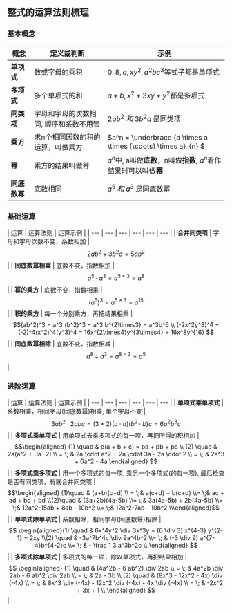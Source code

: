## 整式的运算法则梳理

### 基本概念

| 概念 | 定义或判断 | 示例 |
| --- | --- | --- |
| **单项式** | 数或字母的乘积 | $0, 8, a, xy^2, a^2 bc^3$等式子都是单项式 |
| **多项式** | 多个单项式的和 | $a+b, x^2 + 3xy + y^2$都是多项式 |
| **同类项** | 字母和字母的次数相同, 顺序和系数不用管 | $2ab^2 \; 和 \;3b^2a \;$是同类项 |
| **乘方** | 求n个相同因数的积的运算，叫做乘方 | $a^n = \underbrace {a \times a  \times  {\cdots}  \times a}_{n} $  |
| **幂** | 乘方的结果叫做幂 | $a^n$中, a叫做**底数**，n叫做**指数**, $a^n$看作结果时可以叫做**幂** |
| **同底数幂** | 底数相同 | $a^5 \; 和 \;a^3 \;$是同底数幂 |

### 基础运算

| 运算 | 运算法则 | 运算示例 |
| --- | --- | --- | --- | --- | --- |
| **合并同类项** | 字母和字母次数不变，系数相加 | $$2ab^2 + 3b^2a = 5ab^2 $$ |
| **同底数幂相乘** | 底数不变，指数相加 | $$a^5 \cdot a^3 = a^{5+3} = a^8$$ |
| **幂的乘方** | 底数不变，指数相乘 | $$(a^5)^3 = a^{5 \times 3} = a^{15} $$ |
| **积的乘方** | 每一个分别乘方，再把结果相乘 | $$(ab^2)^3 = a^3 (b^2)^3 = a^3 b^{2\times3} = a^3b^6 \\ (-2x^2y^3)^4 = (-2)^4(x^2)^4(y^3)^4 = 16x^{2\times4}y^{3\times4} = 16x^8y^{16} $$ |
| **同底数幂相除** | 底数不变，指数相减 | $$a^8 \div a^3 = a^{8-3} = a^5 $$ |

### 进阶运算
| 运算 | 运算法则 | 运算示例 |
| --- | --- | --- | --- | --- | --- |
| **单项式乘单项式** | 系数相乘，相同字母(同底数幂)相乘, 单个字母不变 | $$3ab^2 \cdot 2abc = (3 \times 2) (a \cdot a) (b^2 \cdot b) c =6a^2b^3c  $$|
| **多项式乘单项式** | 用单项式去乘多项式的每一项，再把所得的积相加 | $$\begin{aligned} (1) \quad & p(a + b + c) = pa + pb + pc \\ (2) \quad & 2a(a^2 + 3a -2) \\ = \; & 2a \cdot a^2 + 2a \cdot 3a - 2a \cdot 2 \\ = \; & 2a^3 + 6a^2 - 4a \end{aligned} $$|
| **多项式乘多项式** | 用一个多项式的每一项, 乘另一个多项式(的每一项), 最后检查是否有同类项，有就合并同类项 | $$\begin{aligned} (1)\quad & (a+b)(c+d) \\ =  \;& a(c+d) + b(c+d) \\=  \;& ac + ad + bc + bd \\(2)\quad & (3a+2b)(4a-5b) \\=  \;& 3a(4a-5b) + 2b(4a-5b) \\=  \;& 12a^2-15ab + 8ab - 10b^2 \\=  \;& 12a^2-7ab - 10b^2 \\\end{aligned}$$ |
| **单项式除单项式** | 系数相除，相同字母(同底数幂)相除 | $$ \begin{aligned}(1) \quad & 6x^4y^2 \div 3x^3y = (6 \div 3) x^{4-3} y^{2-1} = 2xy \\(2) \quad & -3a^7b^4c \div 9a^4b^2 \\= \; & (-3 \div 9) a^{7-4}b^{4-2}c  \\= \; & - \frac 1 3 a^3b^2c  \\ \end{aligned} $$|
| **多项式除单项式** | 多项式的每一项，除以单项式，再把结果相加 | $$ \begin{aligned} (1) \quad & (4a^2b - 6 ab^2) \div 2ab \\ = \; & 4a^2b  \div 2ab - 6 ab^2 \div 2ab \\ = \; & 2a - 3b \\ (2) \quad & (8x^3 - 12x^2 - 4x) \div (-4x) \\ = \; & 8x^3 \div (-4x) - 12x^2 \div (-4x) - 4x \div (-4x)  \\ = \; & -2x^2 + 3x + 1  \\ \end{aligned} $$|
